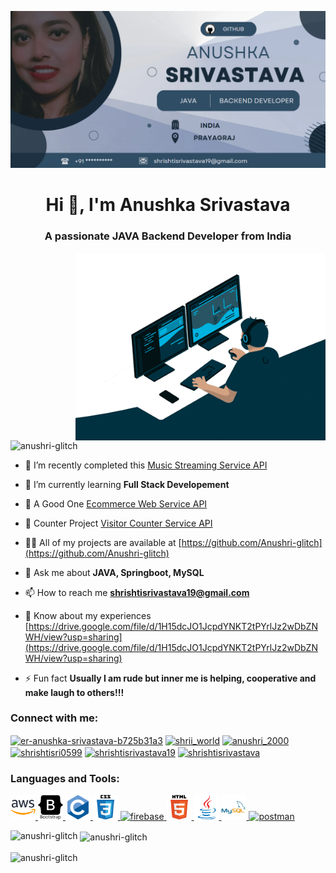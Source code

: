 ![logo](https://github.com/Anushri-glitch/Anushri-glitch/blob/main/Shrishti-Banner.png)
<h1 align="center">Hi 👋, I'm Anushka Srivastava</h1>
<h3 align="center">A passionate JAVA Backend Developer from India</h3>

<img align="right" alt="coding" width="400" src="https://github.com/Anushri-glitch/Anushri-glitch/blob/main/output-onlinegiftools.gif">

<p align="left"> <img src="https://komarev.com/ghpvc/?username=anushri-glitch&label=Profile%20views&color=0e75b6&style=flat" alt="anushri-glitch" /> </p>

- 🔭 I’m recently completed this [Music Streaming Service API](https://github.com/Anushri-glitch/Music_Streaming-Service-API)

- 🌱 I’m currently learning **Full Stack Developement**

- 🔭 A Good One [Ecommerce Web Service API](https://github.com/Anushri-glitch/Ecommerce-Application)

- 🔭 Counter Project [Visitor Counter Service API](https://github.com/Anushri-glitch/Visitor-Counter-Application)

- 👨‍💻 All of my projects are available at [https://github.com/Anushri-glitch](https://github.com/Anushri-glitch)

- 💬 Ask me about **JAVA, Springboot, MySQL**

- 📫 How to reach me **shrishtisrivastava19@gmail.com**

- 📄 Know about my experiences [https://drive.google.com/file/d/1H15dcJO1JcpdYNKT2tPYrlJz2wDbZNWH/view?usp=sharing](https://drive.google.com/file/d/1H15dcJO1JcpdYNKT2tPYrlJz2wDbZNWH/view?usp=sharing)

- ⚡ Fun fact **Usually I am rude but inner me is helping, cooperative and make laugh to others!!!**

<h3 align="left">Connect with me:</h3>
<p align="left">
<a href="https://linkedin.com/in/er-anushka-srivastava-b725b31a3" target="blank"><img align="center" src="https://raw.githubusercontent.com/rahuldkjain/github-profile-readme-generator/master/src/images/icons/Social/linked-in-alt.svg" alt="er-anushka-srivastava-b725b31a3" height="30" width="40" /></a>
<a href="https://instagram.com/shrii_world" target="blank"><img align="center" src="https://raw.githubusercontent.com/rahuldkjain/github-profile-readme-generator/master/src/images/icons/Social/instagram.svg" alt="shrii_world" height="30" width="40" /></a>
<a href="https://www.codechef.com/users/anushri_2000" target="blank"><img align="center" src="https://cdn.jsdelivr.net/npm/simple-icons@3.1.0/icons/codechef.svg" alt="anushri_2000" height="30" width="40" /></a>
<a href="https://www.hackerrank.com/shrishtisri0599" target="blank"><img align="center" src="https://raw.githubusercontent.com/rahuldkjain/github-profile-readme-generator/master/src/images/icons/Social/hackerrank.svg" alt="shrishtisri0599" height="30" width="40" /></a>
<a href="https://www.leetcode.com/shrishtisrivastava19" target="blank"><img align="center" src="https://raw.githubusercontent.com/rahuldkjain/github-profile-readme-generator/master/src/images/icons/Social/leet-code.svg" alt="shrishtisrivastava19" height="30" width="40" /></a>
<a href="https://auth.geeksforgeeks.org/user/shrishtisrivastava" target="blank"><img align="center" src="https://raw.githubusercontent.com/rahuldkjain/github-profile-readme-generator/master/src/images/icons/Social/geeks-for-geeks.svg" alt="shrishtisrivastava" height="30" width="40" /></a>
</p>

<h3 align="left">Languages and Tools:</h3>
<p align="left"> <a href="https://aws.amazon.com" target="_blank" rel="noreferrer"> <img src="https://raw.githubusercontent.com/devicons/devicon/master/icons/amazonwebservices/amazonwebservices-original-wordmark.svg" alt="aws" width="40" height="40"/> </a> <a href="https://getbootstrap.com" target="_blank" rel="noreferrer"> <img src="https://raw.githubusercontent.com/devicons/devicon/master/icons/bootstrap/bootstrap-plain-wordmark.svg" alt="bootstrap" width="40" height="40"/> </a> <a href="https://www.cprogramming.com/" target="_blank" rel="noreferrer"> <img src="https://raw.githubusercontent.com/devicons/devicon/master/icons/c/c-original.svg" alt="c" width="40" height="40"/> </a> <a href="https://www.w3schools.com/css/" target="_blank" rel="noreferrer"> <img src="https://raw.githubusercontent.com/devicons/devicon/master/icons/css3/css3-original-wordmark.svg" alt="css3" width="40" height="40"/> </a> <a href="https://firebase.google.com/" target="_blank" rel="noreferrer"> <img src="https://www.vectorlogo.zone/logos/firebase/firebase-icon.svg" alt="firebase" width="40" height="40"/> </a> <a href="https://www.w3.org/html/" target="_blank" rel="noreferrer"> <img src="https://raw.githubusercontent.com/devicons/devicon/master/icons/html5/html5-original-wordmark.svg" alt="html5" width="40" height="40"/> </a> <a href="https://www.java.com" target="_blank" rel="noreferrer"> <img src="https://raw.githubusercontent.com/devicons/devicon/master/icons/java/java-original.svg" alt="java" width="40" height="40"/> </a> <a href="https://www.mysql.com/" target="_blank" rel="noreferrer"> <img src="https://raw.githubusercontent.com/devicons/devicon/master/icons/mysql/mysql-original-wordmark.svg" alt="mysql" width="40" height="40"/> </a> <a href="https://postman.com" target="_blank" rel="noreferrer"> <img src="https://www.vectorlogo.zone/logos/getpostman/getpostman-icon.svg" alt="postman" width="40" height="40"/> </a> </p>

<p><img align="left" src="https://github-readme-stats.vercel.app/api/top-langs?username=anushri-glitch&show_icons=true&locale=en&layout=compact" alt="anushri-glitch" /></p>

<p>&nbsp;<img align="center" src="https://github-readme-stats.vercel.app/api?username=anushri-glitch&show_icons=true&locale=en" alt="anushri-glitch" /></p>

<p><img align="center" src="https://github-readme-streak-stats.herokuapp.com/?user=anushri-glitch&" alt="anushri-glitch" /></p>

